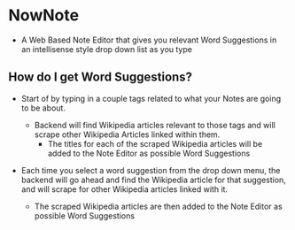 # NowNote
- A Web Based Note Editor that gives you relevant Word Suggestions in an intellisense style drop down list as you type

## How do I get Word Suggestions?
- Start of by typing in a couple tags related to what your Notes are going to be about.
	- Backend will find Wikipedia articles relevant to those tags and will scrape other Wikipedia Articles linked within them.
		- The titles for each of the scraped Wikipedia articles will be added to the Note Editor as possible Word Suggestions
		
- Each time you select a word suggestion from the drop down menu, the backend will go ahead and find the Wikipedia article for that suggestion, and will scrape for other Wikipedia articles linked with it.
	- The scraped Wikipedia articles are then added to the Note Editor as possible Word Suggestions
